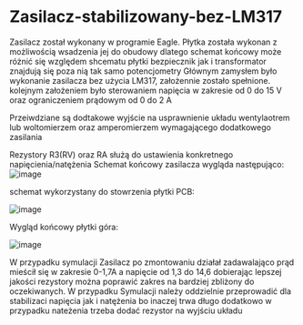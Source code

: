 # Zasilacz-stabilizowany-bez-LM317
Zasilacz został wykonany w programie Eagle.
Płytka została wykonan z możliwością wsadzenia jej do obudowy dlatego schemat końcowy może różnić się względem shcematu płytki
bezpiecznik jak i transformator znajdują się poza nią tak samo potencjometry
Głównym zamysłem było wykonanie zasilacza bez użycia LM317, założennie zostało spełnione.
kolejnym założeniem było sterowaniem napięcia w zakresie od 0 do 15 V oraz ograniczeniem prądowym od 0 do 2 A 

Przeiwdziane są dodtakowe wyjście na usprawnienie układu wentylaotrem lub woltomierzem oraz amperomierzem wymagającego dodatkowego zasilania

Rezystory R3(RV) oraz RA służą do ustawienia konkretnego napięcienia/natężenia
Schemat końcowy zasilacza wygląda następująco:
![image](https://github.com/Ptakoninja/Zasilacz-stabilizowany-bez-LM317/assets/164054955/8095e5de-0841-49d7-81fb-665919786744)

schemat wykorzystany do stowrzenia płytki PCB:

![image](https://github.com/Ptakoninja/Zasilacz-stabilizowany-bez-LM317/assets/164054955/44ce08ce-32f7-44fa-8efb-628d72433dcb)

Wygląd końcowy płytki góra:

![image](https://github.com/Ptakoninja/Zasilacz-stabilizowany-bez-LM317/assets/164054955/34817ba8-f4ef-425c-806d-ee9e7ff4a54f)

W przypadku symulacji 
Zasilacz po zmontowaniu działał zadawalająco prąd mieścił się w zakresie 0-1,7A a napięcie od 1,3 do 14,6 dobierając lepszej jakości rezystory można poprawić zakres na bardziej zbliżony do oczekiwanych.
W przypadku Symulacji należy oddzielnie przeprowadić dla stabilizaci  napięcia jak i natężenia bo inaczej trwa długo
dodatkowo w przypadku nateżenia trzeba dodać rezystor na wyjściu układu

